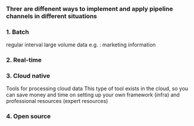 ### Threr are diffenent ways to implement and apply pipeline channels in different situations

### 1. Batch
regular interval large volume data
e.g. : marketing information

### 2. Real-time

### 3. Cloud native
Tools for processing cloud data
This type of tool exists in the cloud, so you can save money and time on setting up your own framework (infra) and professional resources (expert resources)
### 4. Open source
